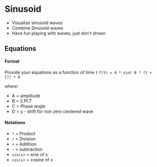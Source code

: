 # Sinusoid

* Visualize sinusoid waves
* Combine Sinusoid waves
* Have fun playing with waves, just don't drown

## Equations
#### Format
Provide your equations as a function of time _`t`_
    `f(t) = A * sin( B * (t + C)) + D`

*where:*
* A = amplitude
* B = 2.PI.T
* C = Phase angle
* D = y - shift for non zero centered wave

#### Notations
* `*`      = Product
* `/`      = Division
* `+`      = Addition
* `-`      = subtraction
* `sin(x)` = sine of x
* `cos(x)` = cosine of x

